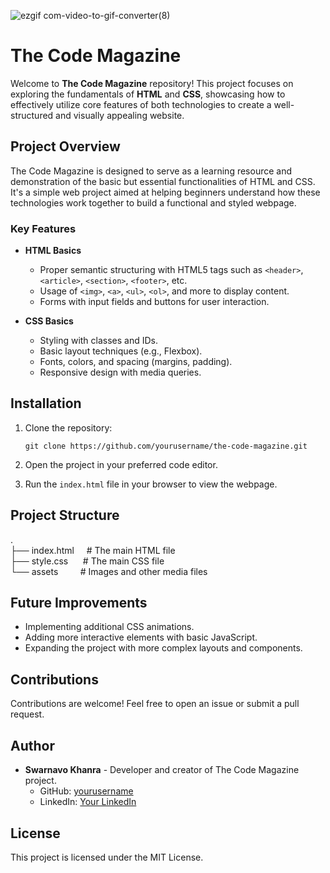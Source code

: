 ![ezgif com-video-to-gif-converter(8)](https://github.com/user-attachments/assets/d6122413-f13f-422b-93d5-7de5f6a95d70)

# The Code Magazine

Welcome to **The Code Magazine** repository! This project focuses on exploring the fundamentals of **HTML** and **CSS**, showcasing how to effectively utilize core features of both technologies to create a well-structured and visually appealing website.

## Project Overview

The Code Magazine is designed to serve as a learning resource and demonstration of the basic but essential functionalities of HTML and CSS. It's a simple web project aimed at helping beginners understand how these technologies work together to build a functional and styled webpage.

### Key Features

- **HTML Basics**

  - Proper semantic structuring with HTML5 tags such as `<header>`, `<article>`, `<section>`, `<footer>`, etc.
  - Usage of `<img>`, `<a>`, `<ul>`, `<ol>`, and more to display content.
  - Forms with input fields and buttons for user interaction.

- **CSS Basics**

  - Styling with classes and IDs.
  - Basic layout techniques (e.g., Flexbox).
  - Fonts, colors, and spacing (margins, padding).
  - Responsive design with media queries.

## Installation

1.  Clone the repository:

    `git clone https://github.com/yourusername/the-code-magazine.git`

2.  Open the project in your preferred code editor.

3.  Run the `index.html` file in your browser to view the webpage.

## Project Structure

.\
├── index.html     # The main HTML file\
├── style.css      # The main CSS file\
└── assets         # Images and other media files

## Future Improvements

- Implementing additional CSS animations.
- Adding more interactive elements with basic JavaScript.
- Expanding the project with more complex layouts and components.

## Contributions

Contributions are welcome! Feel free to open an issue or submit a pull request.

## Author

- **Swarnavo Khanra** - Developer and creator of The Code Magazine project.
  - GitHub: [yourusername](https://github.com/Anonav0)
  - LinkedIn: [Your LinkedIn](https://www.linkedin.com/in/swarnavo-khanra)

## License

This project is licensed under the MIT License.

